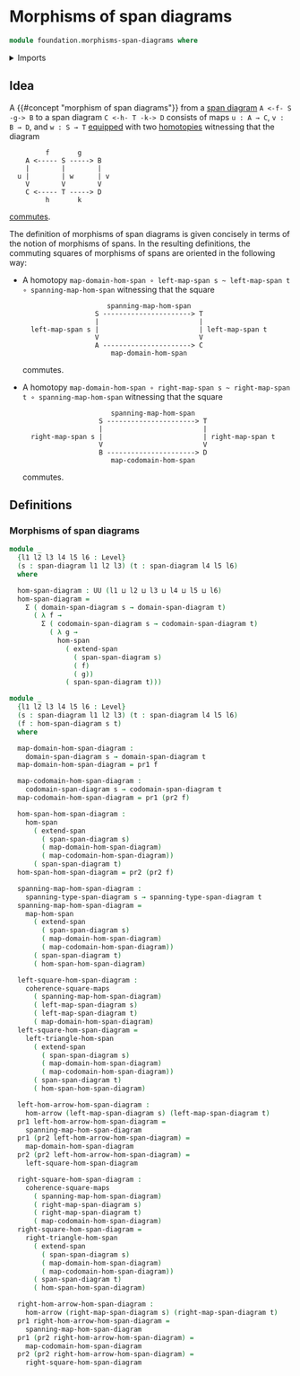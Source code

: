 # Morphisms of span diagrams

```agda
module foundation.morphisms-span-diagrams where
```

<details><summary>Imports</summary>

```agda
open import foundation.dependent-pair-types
open import foundation.extensions-spans
open import foundation.morphisms-arrows
open import foundation.morphisms-spans
open import foundation.span-diagrams
open import foundation.universe-levels

open import foundation-core.commuting-squares-of-maps
```

</details>

## Idea

A {{#concept "morphism of span diagrams"}} from a
[span diagram](foundation.span-diagrams.md) `A <-f- S -g-> B` to
a span diagram `C <-h- T -k-> D` consists of maps `u : A → C`, `v : B → D`, and
`w : S → T` [equipped](foundation.structure.md) with two
[homotopies](foundation-core.homotopies.md) witnessing that the diagram

```text
         f       g
    A <----- S -----> B
    |        |        |
  u |        | w      | v
    V        V        V
    C <----- T -----> D
         h       k
```

[commutes](foundation-core.commuting-squares-of-maps.md).

The definition of morphisms of span diagrams is given concisely in terms of the notion
of morphisms of spans. In the resulting
definitions, the commuting squares of morphisms of spans are oriented in the
following way:

- A homotopy
  `map-domain-hom-span ∘ left-map-span s ~ left-map-span t ∘ spanning-map-hom-span`
  witnessing that the square

  ```text
                       spanning-map-hom-span
                    S ----------------------> T
                    |                         |
    left-map-span s |                         | left-map-span t
                    V                         V
                    A ----------------------> C
                        map-domain-hom-span
  ```

  commutes.

- A homotopy
  `map-domain-hom-span ∘ right-map-span s ~ right-map-span t ∘ spanning-map-hom-span`
  witnessing that the square

  ```text
                        spanning-map-hom-span
                     S ----------------------> T
                     |                         |
    right-map-span s |                         | right-map-span t
                     V                         V
                     B ----------------------> D
                        map-codomain-hom-span
  ```

  commutes.

## Definitions

### Morphisms of span diagrams

```agda
module _
  {l1 l2 l3 l4 l5 l6 : Level}
  (s : span-diagram l1 l2 l3) (t : span-diagram l4 l5 l6)
  where

  hom-span-diagram : UU (l1 ⊔ l2 ⊔ l3 ⊔ l4 ⊔ l5 ⊔ l6)
  hom-span-diagram =
    Σ ( domain-span-diagram s → domain-span-diagram t)
      ( λ f →
        Σ ( codomain-span-diagram s → codomain-span-diagram t)
          ( λ g →
            hom-span
              ( extend-span
                ( span-span-diagram s)
                ( f)
                ( g))
              ( span-span-diagram t)))

module _
  {l1 l2 l3 l4 l5 l6 : Level}
  (s : span-diagram l1 l2 l3) (t : span-diagram l4 l5 l6)
  (f : hom-span-diagram s t)
  where

  map-domain-hom-span-diagram :
    domain-span-diagram s → domain-span-diagram t
  map-domain-hom-span-diagram = pr1 f

  map-codomain-hom-span-diagram :
    codomain-span-diagram s → codomain-span-diagram t
  map-codomain-hom-span-diagram = pr1 (pr2 f)

  hom-span-hom-span-diagram :
    hom-span
      ( extend-span
        ( span-span-diagram s)
        ( map-domain-hom-span-diagram)
        ( map-codomain-hom-span-diagram))
      ( span-span-diagram t)
  hom-span-hom-span-diagram = pr2 (pr2 f)

  spanning-map-hom-span-diagram :
    spanning-type-span-diagram s → spanning-type-span-diagram t
  spanning-map-hom-span-diagram =
    map-hom-span
      ( extend-span
        ( span-span-diagram s)
        ( map-domain-hom-span-diagram)
        ( map-codomain-hom-span-diagram))
      ( span-span-diagram t)
      ( hom-span-hom-span-diagram)

  left-square-hom-span-diagram :
    coherence-square-maps
      ( spanning-map-hom-span-diagram)
      ( left-map-span-diagram s)
      ( left-map-span-diagram t)
      ( map-domain-hom-span-diagram)
  left-square-hom-span-diagram =
    left-triangle-hom-span
      ( extend-span
        ( span-span-diagram s)
        ( map-domain-hom-span-diagram)
        ( map-codomain-hom-span-diagram))
      ( span-span-diagram t)
      ( hom-span-hom-span-diagram)

  left-hom-arrow-hom-span-diagram :
    hom-arrow (left-map-span-diagram s) (left-map-span-diagram t)
  pr1 left-hom-arrow-hom-span-diagram =
    spanning-map-hom-span-diagram
  pr1 (pr2 left-hom-arrow-hom-span-diagram) =
    map-domain-hom-span-diagram
  pr2 (pr2 left-hom-arrow-hom-span-diagram) =
    left-square-hom-span-diagram

  right-square-hom-span-diagram :
    coherence-square-maps
      ( spanning-map-hom-span-diagram)
      ( right-map-span-diagram s)
      ( right-map-span-diagram t)
      ( map-codomain-hom-span-diagram)
  right-square-hom-span-diagram =
    right-triangle-hom-span
      ( extend-span
        ( span-span-diagram s)
        ( map-domain-hom-span-diagram)
        ( map-codomain-hom-span-diagram))
      ( span-span-diagram t)
      ( hom-span-hom-span-diagram)

  right-hom-arrow-hom-span-diagram :
    hom-arrow (right-map-span-diagram s) (right-map-span-diagram t)
  pr1 right-hom-arrow-hom-span-diagram =
    spanning-map-hom-span-diagram
  pr1 (pr2 right-hom-arrow-hom-span-diagram) =
    map-codomain-hom-span-diagram
  pr2 (pr2 right-hom-arrow-hom-span-diagram) =
    right-square-hom-span-diagram
```

